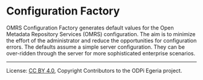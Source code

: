 <!-- SPDX-License-Identifier: CC-BY-4.0 -->
<!-- Copyright Contributors to the ODPi Egeria project. -->

# Configuration Factory

OMRS Configuration Factory generates default values for
the Open Metadata Repository Services (OMRS) configuration.
The aim is to minimize the effort of the administrator and reduce
the opportunities for configuration errors.
The defaults assume a simple server configuration.
They can be over-ridden through the server for more sophisticated enterprise scenarios.



----
License: [CC BY 4.0](https://creativecommons.org/licenses/by/4.0/),
Copyright Contributors to the ODPi Egeria project.
